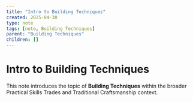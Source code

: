 ```yaml
---
title: "Intro to Building Techniques"
created: 2025-04-30
type: note
tags: [note, Building Techniques]
parent: "Building Techniques"
children: []
---
```


# Intro to Building Techniques

This note introduces the topic of **Building Techniques** within the broader Practical Skills Trades and Traditional Craftsmanship context.
